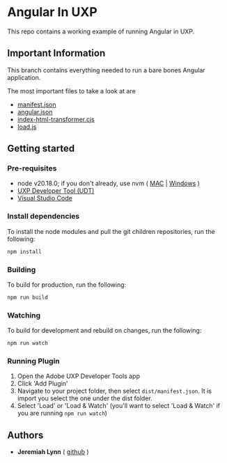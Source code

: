 # Angular In UXP

This repo contains a working example of running Angular in UXP.

## Important Information

This branch contains everything needed to run a bare bones Angular application.

The most important files to take a look at are 
- [manifest.json](public/manifest.json)
- [angular.json](angular.json)
- [index-html-transformer.cjs](index-html-transformer.cjs)
- [load.js](load.js)

## Getting started

### Pre-requisites

- node v20.18.0; if you don't already, use nvm ( [MAC](https://github.com/nvm-sh/nvm) | [Windows](https://github.com/coreybutler/nvm-windows) )
- [UXP Developer Tool (UDT)](https://developer.adobe.com/photoshop/uxp/2022/guides/devtool/installation/)
- [Visual Studio Code](https://code.visualstudio.com/Download)

### Install dependencies

To install the node modules and pull the git children repositories, run the following:

```sh
npm install
```

### Building

To build for production, run the following:

```sh
npm run build
```

### Watching

To build for development and rebuild on changes, run the following:

```sh
npm run watch
```

### Running Plugin

1. Open the Adobe UXP Developer Tools app
2. Click 'Add Plugin'
3. Navigate to your project folder, then select `dist/manifest.json`. It is import you select the one under the dist folder.
4. Select 'Load' or 'Load & Watch' (you'll want to select 'Load & Watch' if you are running `npm run watch`)

## Authors

- **Jeremiah Lynn** ( [github](https://github.com/jeremiahlynn) )

